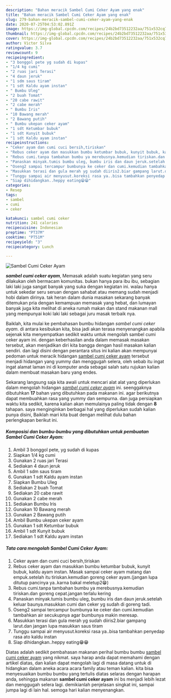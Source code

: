 ```yaml
---
description: "Bahan meracik Sambel Cumi Ceker Ayam yang enak"
title: "Bahan meracik Sambel Cumi Ceker Ayam yang enak"
slug: 279-bahan-meracik-sambel-cumi-ceker-ayam-yang-enak
date: 2020-07-25T04:53:02.891Z
image: https://img-global.cpcdn.com/recipes/24b2bd73512232aa/751x532cq70/sambel-cumi-ceker-ayam-foto-resep-utama.jpg
thumbnail: https://img-global.cpcdn.com/recipes/24b2bd73512232aa/751x532cq70/sambel-cumi-ceker-ayam-foto-resep-utama.jpg
cover: https://img-global.cpcdn.com/recipes/24b2bd73512232aa/751x532cq70/sambel-cumi-ceker-ayam-foto-resep-utama.jpg
author: Victor Silva
ratingvalue: 3.7
reviewcount: 9
recipeingredient:
- "3 bonggol pete yg sudah di kupas"
- "1/4 kg cumi"
- "2 ruas jari Terasi"
- "4 daun jeruk"
- "1 sdm saus tiram"
- "1 sdt Kaldu ayam instan"
- " Bumbu Uleg"
- "2 buah Tomat"
- "20 cabe rawit"
- "2 cabe merah"
- " Bumbu Iris"
- "10 Bawang merah"
- "2 Bawang putih"
- " Bumbu ukepan ceker ayam"
- "1 sdt Ketumbar bubuk"
- "1 sdt Kunyit bubuk"
- "1 sdt Kaldu ayam instan"
recipeinstructions:
- "Ceker ayam dan cumi cuci bersih,tiriskan"
- "Rebus ceker ayam dan masukkan bumbu ketumbar bubuk, kunyit bubuk, kaldu ayam instan. Masak sampai ceker ayam matang dan empuk.setelah itu tiriskan.kemudian goreng ceker ayam.(jangan lupa ditutup pancinya ya..karna bakal meletup2😁)"
- "Rebus cumi.tanpa tambahan bumbu ya merebusnya.kemudian tiriskan.dan goreng cepat.jangan terlalu kering"
- "Panaskan minyak.tumis bumbu uleg, bumbu iris dan daun jeruk.setelah keluar baunya.masukkan cumi dan ceker yg sudah di goreng tadi."
- "Oseng2 sampai tercampur bumbunya ke ceker dan cumi.kemudian tambahkan air secukupnya agar bumbunya makin meresap."
- "Masukkan terasi dan gula merah yg sudah diiris2.biar gampang larut.dan jangan lupa masukkan saus tiram"
- "Tunggu sampai air menyusut.koreksi rasa ya..bisa tambahkan penyedap rasa ato kaldu instan"
- "Siap dihidangkan..heppy eating😁😁"
categories:
- Resep
tags:
- sambel
- cumi
- ceker

katakunci: sambel cumi ceker 
nutrition: 241 calories
recipecuisine: Indonesian
preptime: "PT37M"
cooktime: "PT51M"
recipeyield: "3"
recipecategory: Lunch

---
```



![Sambel Cumi Ceker Ayam](https://img-global.cpcdn.com/recipes/24b2bd73512232aa/751x532cq70/sambel-cumi-ceker-ayam-foto-resep-utama.jpg)

<b><i>sambel cumi ceker ayam</i></b>, Memasak adalah suatu kegiatan yang seru dilakukan oleh bermacam komunitas. bukan hanya para ibu ibu, sebagian laki laki juga sangat banyak yang suka dengan kegiatan ini. walau hanya untuk sekedar seru seruan dengan sahabat atau memang sudah menjadi hobi dalam dirinya. tak heran dalam dunia masakan sekarang banyak ditemukan pria dengan kemampuan memasak yang hebat, dan lumayan banyak juga kita melihat di aneka rumah makan dan stand makanan mall yang mempunyai koki laki laki sebagai juru masak terbaik nya.



Baiklah, kita mulai ke pembahasan bumbu hidangan <i>sambel cumi ceker ayam</i>. di antara kesibukan kita, bisa jadi akan terasa menyenangkan apabila sejenak kita menyempatkan sedikit waktu untuk mengolah sambel cumi ceker ayam ini. dengan keberhasilan anda dalam memasak masakan tersebut, akan menjadikan diri kita bangga dengan hasil masakan kalian sendiri. dan lagi disini dengan perantara situs ini kalian akan mempunyai pedoman untuk meracik hidangan <u>sambel cumi ceker ayam</u> tersebut menjadi hidangan yang yummy dan menggugah selera, oleh sebab itu ingat ingat alamat laman ini di komputer anda sebagai salah satu rujukan kalian dalam membuat masakan baru yang endes.


Sekarang langsung saja kita awali untuk mencari alat alat yang diperlukan dalam mengolah hidangan <u><i>sambel cumi ceker ayam</i></u> ini. seenggaknya dibutuhkan <b>17</b> bahan yang dibutuhkan pada makanan ini. agar berikutnya dapat membuahkan rasa yang yummy dan sempurna. dan juga persiapkan waktu kita sedikit, karena kalian akan memulainya paling tidak dengan <b>8</b> tahapan. saya menginginkan berbagai hal yang diperlukan sudah kalian punya disini, Baiklah mari kita buat dengan melihat dulu bahan perlengkapan berikut ini.

<!--inarticleads1-->

##### Komposisi dan bumbu-bumbu yang dibutuhkan untuk pembuatan Sambel Cumi Ceker Ayam:

1. Ambil 3 bonggol pete, yg sudah di kupas
1. Siapkan 1/4 kg cumi
1. Gunakan 2 ruas jari Terasi
1. Sediakan 4 daun jeruk
1. Ambil 1 sdm saus tiram
1. Gunakan 1 sdt Kaldu ayam instan
1. Siapkan  Bumbu Uleg
1. Sediakan 2 buah Tomat
1. Sediakan 20 cabe rawit
1. Gunakan 2 cabe merah
1. Sediakan  Bumbu Iris
1. Gunakan 10 Bawang merah
1. Gunakan 2 Bawang putih
1. Ambil  Bumbu ukepan ceker ayam
1. Gunakan 1 sdt Ketumbar bubuk
1. Ambil 1 sdt Kunyit bubuk
1. Sediakan 1 sdt Kaldu ayam instan




<!--inarticleads2-->

##### Tata cara mengolah Sambel Cumi Ceker Ayam:

1. Ceker ayam dan cumi cuci bersih,tiriskan
1. Rebus ceker ayam dan masukkan bumbu ketumbar bubuk, kunyit bubuk, kaldu ayam instan. Masak sampai ceker ayam matang dan empuk.setelah itu tiriskan.kemudian goreng ceker ayam.(jangan lupa ditutup pancinya ya..karna bakal meletup2😁)
1. Rebus cumi.tanpa tambahan bumbu ya merebusnya.kemudian tiriskan.dan goreng cepat.jangan terlalu kering
1. Panaskan minyak.tumis bumbu uleg, bumbu iris dan daun jeruk.setelah keluar baunya.masukkan cumi dan ceker yg sudah di goreng tadi.
1. Oseng2 sampai tercampur bumbunya ke ceker dan cumi.kemudian tambahkan air secukupnya agar bumbunya makin meresap.
1. Masukkan terasi dan gula merah yg sudah diiris2.biar gampang larut.dan jangan lupa masukkan saus tiram
1. Tunggu sampai air menyusut.koreksi rasa ya..bisa tambahkan penyedap rasa ato kaldu instan
1. Siap dihidangkan..heppy eating😁😁




Diatas adalah sedikit pembahasan makanan perihal bumbu bumbu <u>sambel cumi ceker ayam</u> yang nikmat. saya harap anda dapat memahami dengan artikel diatas, dan kalian dapat mengolah lagi di masa datang untuk di hidangkan dalam aneka acara acara family atau teman kalian. kita bisa menyesuaikan bumbu bumbu yang tertulis diatas selaras dengan harapan anda, sehingga makanan <b>sambel cumi ceker ayam</b> ini bs menjadi lebih lezat dan menggugah selera lagi. demikianlah penjelasan singkat ini, sampai jumpa lagi di lain hal. semoga hari kalian menyenangkan.
